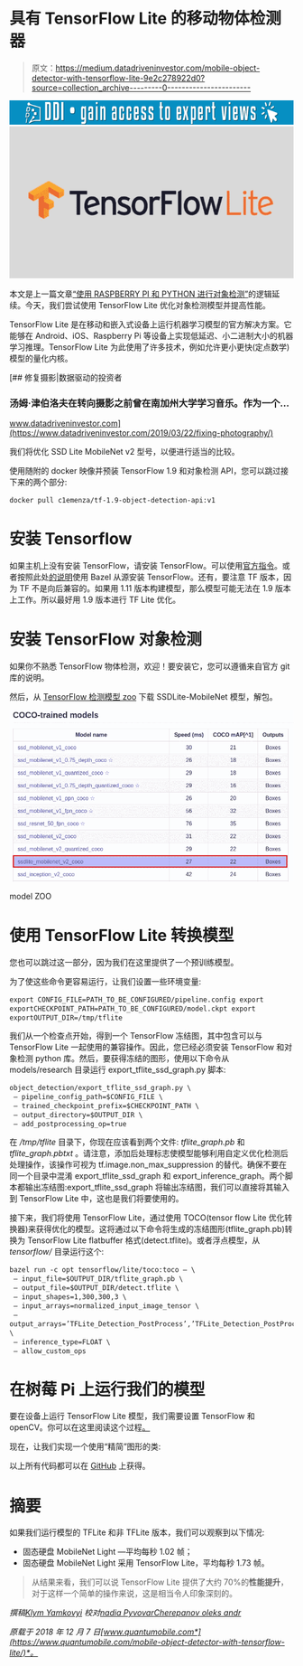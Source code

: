 # 具有 TensorFlow Lite 的移动物体检测器

> 原文：<https://medium.datadriveninvestor.com/mobile-object-detector-with-tensorflow-lite-9e2c278922d0?source=collection_archive---------0----------------------->

[![](img/31e4b266834c1bc699216779030bb4bf.png)](http://www.track.datadriveninvestor.com/1B9E)![](img/7c97717b349d165be5f75e49303597a4.png)

本文是上一篇文章[“使用 RASPBERRY PI 和 PYTHON 进行对象检测”](https://medium.com/@Quantum_inc/object-detection-with-raspberry-pi-and-python-bc6b3a1d4972)的逻辑延续。今天，我们尝试使用 TensorFlow Lite 优化对象检测模型并提高性能。

TensorFlow Lite 是在移动和嵌入式设备上运行机器学习模型的官方解决方案。它能够在 Android、iOS、Raspberry Pi 等设备上实现低延迟、小二进制大小的机器学习推理。TensorFlow Lite 为此使用了许多技术，例如允许更小更快(定点数学)模型的量化内核。

[](https://www.datadriveninvestor.com/2019/03/22/fixing-photography/) [## 修复摄影|数据驱动的投资者

### 汤姆·津伯洛夫在转向摄影之前曾在南加州大学学习音乐。作为一个…

www.datadriveninvestor.com](https://www.datadriveninvestor.com/2019/03/22/fixing-photography/) 

我们将优化 SSD Lite MobileNet v2 型号，以便进行适当的比较。

使用随附的 docker 映像并预装 TensorFlow 1.9 和对象检测 API，您可以跳过接下来的两个部分:

```
docker pull c1emenza/tf-1.9-object-detection-api:v1
```

# 安装 Tensorflow

如果主机上没有安装 TensorFlow，请安装 TensorFlow。可以使用[官方指令](http://[https/www.tensorflow.org/install/)。或者按照此处[的说明](https://www.tensorflow.org/install/source)使用 Bazel 从源安装 TensorFlow。还有，要注意 TF 版本，因为 TF 不是向后兼容的。如果用 1.11 版本构建模型，那么模型可能无法在 1.9 版本上工作。所以最好用 1.9 版本进行 TF Lite 优化。

# 安装 TensorFlow 对象检测

如果你不熟悉 TensorFlow 物体检测，欢迎！要安装它，您可以遵循来自官方 git 库的说明。

然后，从 [TensorFlow 检测模型 zoo](https://github.com/tensorflow/models/blob/master/research/object_detection/g3doc/detection_model_zoo.md) 下载 SSDLite-MobileNet 模型，解包。

![](img/43c650da31ad5b09093838c1f49295b3.png)

model ZOO

# 使用 TensorFlow Lite 转换模型

您也可以跳过这一部分，因为我们在这里提供了一个预训练模型。

为了使这些命令更容易运行，让我们设置一些环境变量:

```
export CONFIG_FILE=PATH_TO_BE_CONFIGURED/pipeline.config export exportCHECKPOINT_PATH=PATH_TO_BE_CONFIGURED/model.ckpt export exportOUTPUT_DIR=/tmp/tflite
```

我们从一个检查点开始，得到一个 TensorFlow 冻结图，其中包含可以与 TensorFlow Lite 一起使用的兼容操作。因此，您已经必须安装 TensorFlow 和对象检测 python 库。然后，要获得冻结的图形，使用以下命令从 models/research 目录运行 export_tflite_ssd_graph.py 脚本:

```
object_detection/export_tflite_ssd_graph.py \
 — pipeline_config_path=$CONFIG_FILE \
 — trained_checkpoint_prefix=$CHECKPOINT_PATH \
 — output_directory=$OUTPUT_DIR \
 — add_postprocessing_op=true
```

在 */tmp/tflite* 目录下，你现在应该看到两个文件: *tflite_graph.pb* 和 *tflite_graph.pbtxt* 。请注意，添加后处理标志使模型能够利用自定义优化检测后处理操作，该操作可视为 tf.image.non_max_suppression 的替代。确保不要在同一个目录中混淆 export_tflite_ssd_graph 和 export_inference_graph。两个脚本都输出冻结图:export_tflite_ssd_graph 将输出冻结图，我们可以直接将其输入到 TensorFlow Lite 中，这也是我们将要使用的。

接下来，我们将使用 TensorFlow Lite，通过使用 TOCO(tensor flow Lite 优化转换器)来获得优化的模型。这将通过以下命令将生成的冻结图形(tflite_graph.pb)转换为 TensorFlow Lite flatbuffer 格式(detect.tflite)。或者浮点模型，从 *tensorflow/* 目录运行这个:

```
bazel run -c opt tensorflow/lite/toco:toco — \
 — input_file=$OUTPUT_DIR/tflite_graph.pb \
 — output_file=$OUTPUT_DIR/detect.tflite \
 — input_shapes=1,300,300,3 \
 — input_arrays=normalized_input_image_tensor \
 — output_arrays=’TFLite_Detection_PostProcess’,’TFLite_Detection_PostProcess:1',’TFLite_Detection_PostProcess:2',’TFLite_Detection_PostProcess:3' \
 — inference_type=FLOAT \
 — allow_custom_ops
```

# 在树莓 Pi 上运行我们的模型

要在设备上运行 TensorFlow Lite 模型，我们需要设置 TensorFlow 和 openCV。你可以在这里阅读这个过程[。](https://www.quantumobile.com/mobile_detector/)

现在，让我们实现一个使用“精简”图形的类:

以上所有代码都可以在 [GitHub](https://github.com/QuantuMobileSoftware/mobile_detector) 上获得。

# 摘要

如果我们运行模型的 TFLite 和非 TFLite 版本，我们可以观察到以下情况:

*   固态硬盘 MobileNet Light —平均每秒 1.02 帧；
*   固态硬盘 MobileNet Light 采用 TensorFlow Lite，平均每秒 1.73 帧。

> 从结果来看，我们可以说 TensorFlow Lite 提供了大约 70%的**性能提升**，对于这样一个简单的操作来说，这是相当令人印象深刻的。

*撰稿*[*Klym Yamkovyi*](http://www.linkedin.com/in/kyamkovyi) *校对*[*nadia Pyvovar*](https://www.linkedin.com/in/nadiia-pyvovar/)*[*Cherepanov oleks andr*](https://www.linkedin.com/in/oleksandr-cherepanov/)*

**原载于 2018 年 12 月 7 日*[*www.quantumobile.com*](https://www.quantumobile.com/mobile-object-detector-with-tensorflow-lite/)*。**